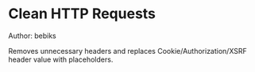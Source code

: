 # Clean HTTP Requests

Author: bebiks

Removes unnecessary headers and replaces Cookie/Authorization/XSRF header value with placeholders.
